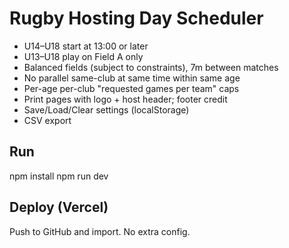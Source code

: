 
# Rugby Hosting Day Scheduler

- U14–U18 start at 13:00 or later
- U13–U18 play on Field A only
- Balanced fields (subject to constraints), 7m between matches
- No parallel same-club at same time within same age
- Per-age per-club "requested games per team" caps
- Print pages with logo + host header; footer credit
- Save/Load/Clear settings (localStorage)
- CSV export

## Run
npm install
npm run dev

## Deploy (Vercel)
Push to GitHub and import. No extra config.
